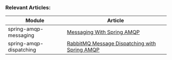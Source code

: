 ### Relevant Articles: 

Module | Article
--|--
spring-amqp-messaging | [Messaging With Spring AMQP](http://www.baeldung.com/spring-amqp)
spring-amqp-dispatching | [RabbitMQ Message Dispatching with Spring AMQP](https://www.baeldung.com/rabbitmq-spring-amqp)